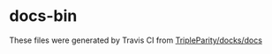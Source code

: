 # docs-bin

These files were generated by Travis CI from [TripleParity/docks/docs](https://github.com/TripleParity/docks/tree/contributing-document/docs)
